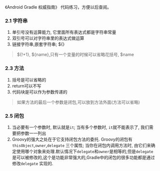 《Android Gradle 权威指南》 代码练习，方便以后查阅。

### 2.1 字符串

1. 单引号没有运算能力, 它里面所有表达式都是字符串常量
2. 双引号可以对字符串里的表达式做运算
3. 链接字符串,嵌套字符串; ${}
 > ${!+1}, ${name},只有一个变量的时候可以省略花括号, $name

### 2.3 方法

1. 括号是可以省略的
2. return可以不写
3. 代码块是可以作为参数传递的
 > 如果方法的最后一个参数是闭包,可以放到方法外面(方法可以省略)

### 2.5 闭包

1. 当必要有一个参数时, 默认就是`it`; 当有多个参数时, `it`就不能表示了, 我们需要把参数一一列出
2. Groovy的强大之处在于它支持闭包方法的委托. Groovy的闭包有 `thisObject`,`owner`,`delegate` 三个属性; 当你在闭包内调用方法时, 由它们来确定使用哪个对象来处理.默认情况下`delegate`和`owner`是相等的,但是`delegate`是可以被修改的,这个是功能非常强大的,Gradle中的闭包的很多功能都是通过修改`delegate`
实现的.

